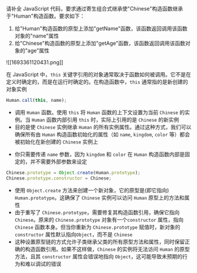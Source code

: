 请补全 JavaScript 代码，要求通过寄生组合式继承使"Chinese"构造函数继承于"Human"构造函数。要求如下：

1. 给"Human"构造函数的原型上添加"getName"函数，该函数返回调用该函数对象的"name"属性
2. 给"Chinese"构造函数的原型上添加"getAge"函数，该函数返回调用该函数对象的"age"属性

![[1693361120431.png]]

在 JavaScript 中，`this` 关键字引用的对象通常取决于函数如何被调用。它不是在定义时确定的，而是在运行时确定的。在构造函数中，`this` 通常指的是新创建的对象实例

```JavaScript
Human.call(this, name);
```

- 调用 `Human` 函数。使用 `this` 将 `Human` 函数的上下文设置为当前 `Chinese` 的实例。当 `Human` 函数内部引用 `this` 时，实际上引用的是 `Chinese` 的新实例
- 目的是使 `Chinese` 实例继承 `Human` 的所有实例属性。通过这种方式，我们可以确保所有由 `Human` 构造函数初始化的属性（如 `name`, `kingdom`, `color` 等）都会被初始化在新创建的 `Chinese` 实例上

* 你只需要传递 `name` 参数，因为 `kingdom` 和 `color` 在 `Human` 构造函数内部是固定的，并不需要外部参数来设定

```JavaScript
Chinese.prototype = Object.create(Human.prototype);
Chinese.prototype.constructor = Chinese;
```

- 使用 `Object.create` 方法来创建一个新对象，它的原型是(即它指向) `Human.prototype`。这确保了 `Chinese` 实例可以访问 `Human` 原型上的方法和属性
- 由于重写了 `Chinese.prototype`，需要修复其构造函数引用，确保它指向 `Chinese`。原来的 `Chinese.prototype` 对象有一个`constructor` 属性，指向 `Chinese` 函数本身。但当你重新为 `Chinese.prototype` 赋值时，新对象的 `constructor` 属性默认指向`Object`，而不是 `Chinese`
- 这种设置原型链的方式允许子类继承父类的所有原型方法和属性，同时保留正确的构造函数引用。如果不这样做，`Chinese` 的实例将无法访问 `Human` 的原型方法，且其 `constructor` 属性会错误地指向 `Object`，这可能导致未预期的行为和难以调试的错误
